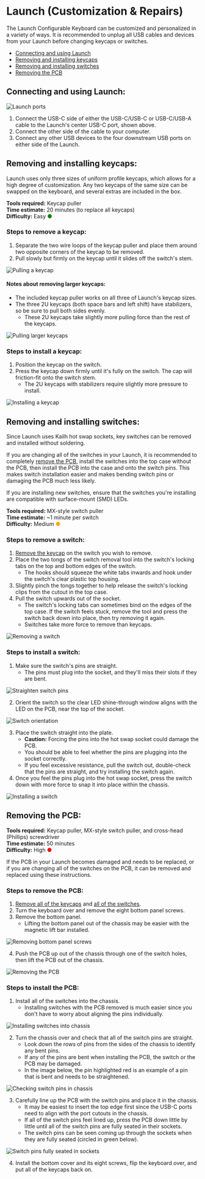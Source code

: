 # Launch (Customization & Repairs)

The Launch Configurable Keyboard can be customized and personalized in a variety of ways. It is recommended to unplug all USB cables and devices from your Launch before changing keycaps or switches.

- [Connecting and using Launch](#connecting-and-using-launch)
- [Removing and installing keycaps](#removing-and-installing-keycaps)
- [Removing and installing switches](#removing-and-installing-switches)
- [Removing the PCB](#removing-the-pcb)

## Connecting and using Launch:

![Launch ports](./img/launch-middle-port.png)

1. Connect the USB-C side of either the USB-C/USB-C or USB-C/USB-A cable to the Launch's center USB-C port, shown above.
2. Connect the other side of the cable to your computer.
3. Connect any other USB devices to the four downstream USB ports on either side of the Launch.

## Removing and installing keycaps:

Launch uses only three sizes of uniform profile keycaps, which allows for a high degree of customization. Any two keycaps of the same size can be swapped on the keyboard, and several extras are included in the box.

**Tools required:** Keycap puller  
**Time estimate:** 20 minutes (to replace all keycaps)  
**Difficulty:** Easy <span style="color:green;">●</span>  

### Steps to remove a keycap:

1. Separate the two wire loops of the keycap puller and place them around two opposite corners of the keycap to be removed.
2. Pull slowly but firmly on the keycap until it slides off the switch's stem.

![Pulling a keycap](./img/cap-puller.jpg)


#### Notes about removing larger keycaps:

- The included keycap puller works on all three of Launch's keycap sizes.
- The three 2U keycaps (both space bars and left shift) have stabilizers, so be sure to pull both sides evenly.
    - These 2U keycaps take slightly more pulling force than the rest of the keycaps.

![Pulling larger keycaps](./img/cap-puller-bigger-keys.jpg)

### Steps to install a keycap:

1. Position the keycap on the switch.
2. Press the keycap down firmly until it's fully on the switch. The cap will friction-fit onto the switch stem.
    - The 2U keycaps with stabilizers require slightly more pressure to install.

![Installing a keycap](./img/keycap-install.jpg)

## Removing and installing switches:

Since Launch uses Kailh hot swap sockets, key switches can be removed and installed without soldering.

If you are changing all of the switches in your Launch, it is recommended to completely [remove the PCB](#removing-the-pcb), install the switches into the top case without the PCB, then install the PCB into the case and onto the switch pins. This makes switch installation easier and makes bending switch pins or damaging the PCB much less likely.

If you are installing new switches, ensure that the switches you're installing are compatible with surface-mount (SMD) LEDs.

**Tools required:** MX-style switch puller  
**Time estimate:** ~1 minute per switch  
**Difficulty:** Medium <span style="color:orange;">●</span>  

### Steps to remove a switch:

1. [Remove the keycap](#removing-and-installing-keycaps) on the switch you wish to remove.
2. Place the two tongs of the switch removal tool into the switch's locking tabs on the top and bottom edges of the switch.
    - The hooks should squeeze the white tabs inwards and hook under the switch's clear plastic top housing.
3. Slightly pinch the tongs together to help release the switch's locking clips from the cutout in the top case.
4. Pull the switch upwards out of the socket.
    - The switch's locking tabs can sometimes bind on the edges of the top case. If the switch feels stuck, remove the tool and press the switch back down into place, then try removing it again.
    - Switches take more force to remove than keycaps.

![Removing a switch](./img/switch-removal.jpg)

### Steps to install a switch:

1. Make sure the switch's pins are straight.
    - The pins must plug into the socket, and they'll miss their slots if they are bent.

![Straighten switch pins](./img/switch-install-pins-straight.jpg)

2. Orient the switch so the clear LED shine-through window aligns with the LED on the PCB, near the top of the socket.

![Switch orientation](./img/switch-install-orientation.jpg)

3. Place the switch straight into the plate.
    - **Caution:** Forcing the pins into the hot swap socket could damage the PCB.
    - You should be able to feel whether the pins are plugging into the socket correctly.
    - If you feel excessive resistance, pull the switch out, double-check that the pins are straight, and try installing the switch again.
4. Once you feel the pins plug into the hot swap socket, press the switch down with more force to snap it into place within the chassis.

![Installing a switch](./img/switch-installation.jpg)

## Removing the PCB:

**Tools required:** Keycap puller, MX-style switch puller, and cross-head (Phillips) screwdriver  
**Time estimate:** 50 minutes  
**Difficulty:** High <span style="color:red;">●</span>  

If the PCB in your Launch becomes damaged and needs to be replaced, or if you are changing all of the switches on the PCB, it can be removed and replaced using these instructions.

### Steps to remove the PCB:

1. [Remove all of the keycaps](#removing-and-installing-keycaps) and [all of the switches](#removing-and-installing-switches).
2. Turn the keyboard over and remove the eight bottom panel screws.
3. Remove the bottom panel.
    - Lifting the bottom panel out of the chassis may be easier with the magnetic lift bar installed.

![Removing bottom panel screws](./img/bottom-panel-screws.jpg)

4. Push the PCB up out of the chassis through one of the switch holes, then lift the PCB out of the chassis.

![Removing the PCB](./img/pcb-removal.jpg)

### Steps to install the PCB:

1. Install all of the switches into the chassis.
    - Installing switches with the PCB removed is much easier since you don't have to worry about aligning the pins individually.

![Installing switches into chassis](./img/switch-install-without-pcb.jpg)

2. Turn the chassis over and check that all of the switch pins are straight.
    - Look down the rows of pins from the sides of the chassis to identify any bent pins.
    - If any of the pins are bent when installing the PCB, the switch or the PCB may be damaged.
    - In the image below, the pin highlighted red is an example of a pin that is bent and needs to be straightened.

![Checking switch pins in chassis](./img/switch-pin-check-in-chassis.jpg)

3. Carefully line up the PCB with the switch pins and place it in the chassis.
    - It may be easiest to insert the top edge first since the USB-C ports need to align with the port cutouts in the chassis.
    - If all of the switch pins feel lined up, press the PCB down little by little until all of the switch pins are fully seated in their sockets.
    - The switch pins can be seen coming up through the sockets when they are fully seated (circled in green below).

![Switch pins fully seated in sockets](./img/switch-pins-in-sockets.jpg)

4. Install the bottom cover and its eight screws, flip the keyboard over, and put all of the keycaps back on.
